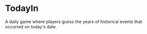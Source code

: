 # TodayIn

A daily game where players guess the years of historical events that occurred on today's date.